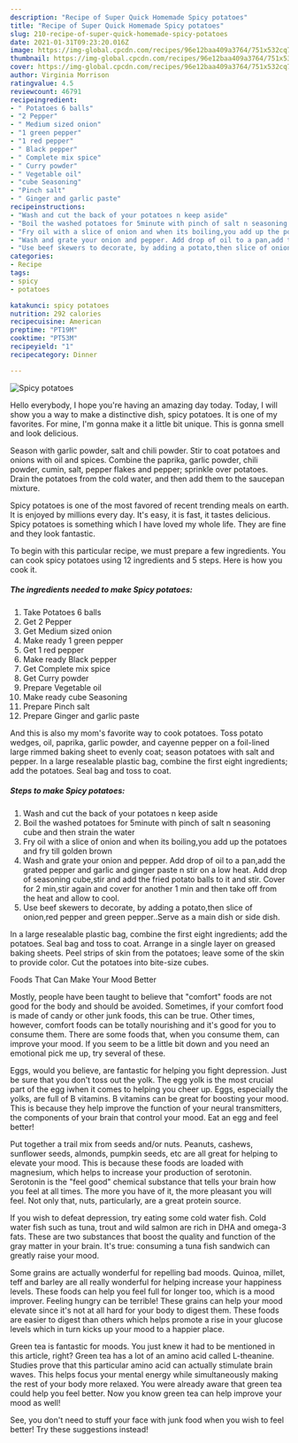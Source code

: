 ```yaml
---
description: "Recipe of Super Quick Homemade Spicy potatoes"
title: "Recipe of Super Quick Homemade Spicy potatoes"
slug: 210-recipe-of-super-quick-homemade-spicy-potatoes
date: 2021-01-31T09:23:20.016Z
image: https://img-global.cpcdn.com/recipes/96e12baa409a3764/751x532cq70/spicy-potatoes-recipe-main-photo.jpg
thumbnail: https://img-global.cpcdn.com/recipes/96e12baa409a3764/751x532cq70/spicy-potatoes-recipe-main-photo.jpg
cover: https://img-global.cpcdn.com/recipes/96e12baa409a3764/751x532cq70/spicy-potatoes-recipe-main-photo.jpg
author: Virginia Morrison
ratingvalue: 4.5
reviewcount: 46791
recipeingredient:
- " Potatoes 6 balls"
- "2 Pepper"
- " Medium sized onion"
- "1 green pepper"
- "1 red pepper"
- " Black pepper"
- " Complete mix spice"
- " Curry powder"
- " Vegetable oil"
- "cube Seasoning"
- "Pinch salt"
- " Ginger and garlic paste"
recipeinstructions:
- "Wash and cut the back of your potatoes n keep aside"
- "Boil the washed potatoes for 5minute with pinch of salt n seasoning cube and then strain the water"
- "Fry oil with a slice of onion and when its boiling,you add up the potatoes and fry till golden brown"
- "Wash and grate your onion and pepper. Add drop of oil to a pan,add the grated pepper and garlic and ginger paste n stir on a low heat. Add drop of seasoning cube,stir and add the fried potato balls to it and stir. Cover for 2 min,stir again and cover for another 1 min and then take off from the heat and allow to cool."
- "Use beef skewers to decorate, by adding a potato,then slice of onion,red pepper and green pepper..Serve as a main dish or side dish."
categories:
- Recipe
tags:
- spicy
- potatoes

katakunci: spicy potatoes 
nutrition: 292 calories
recipecuisine: American
preptime: "PT19M"
cooktime: "PT53M"
recipeyield: "1"
recipecategory: Dinner

---
```



![Spicy potatoes](https://img-global.cpcdn.com/recipes/96e12baa409a3764/751x532cq70/spicy-potatoes-recipe-main-photo.jpg)

Hello everybody, I hope you're having an amazing day today. Today, I will show you a way to make a distinctive dish, spicy potatoes. It is one of my favorites. For mine, I'm gonna make it a little bit unique. This is gonna smell and look delicious.

Season with garlic powder, salt and chili powder. Stir to coat potatoes and onions with oil and spices. Combine the paprika, garlic powder, chili powder, cumin, salt, pepper flakes and pepper; sprinkle over potatoes. Drain the potatoes from the cold water, and then add them to the saucepan mixture.

Spicy potatoes is one of the most favored of recent trending meals on earth. It is enjoyed by millions every day. It's easy, it is fast, it tastes delicious. Spicy potatoes is something which I have loved my whole life. They are fine and they look fantastic.


To begin with this particular recipe, we must prepare a few ingredients. You can cook spicy potatoes using 12 ingredients and 5 steps. Here is how you cook it.

<!--inarticleads1-->

##### The ingredients needed to make Spicy potatoes:

1. Take  Potatoes 6 balls
1. Get 2 Pepper
1. Get  Medium sized onion
1. Make ready 1 green pepper
1. Get 1 red pepper
1. Make ready  Black pepper
1. Get  Complete mix spice
1. Get  Curry powder
1. Prepare  Vegetable oil
1. Make ready cube Seasoning
1. Prepare Pinch salt
1. Prepare  Ginger and garlic paste


And this is also my mom&#39;s favorite way to cook potatoes. Toss potato wedges, oil, paprika, garlic powder, and cayenne pepper on a foil-lined large rimmed baking sheet to evenly coat; season potatoes with salt and pepper. In a large resealable plastic bag, combine the first eight ingredients; add the potatoes. Seal bag and toss to coat. 

<!--inarticleads2-->

##### Steps to make Spicy potatoes:

1. Wash and cut the back of your potatoes n keep aside
1. Boil the washed potatoes for 5minute with pinch of salt n seasoning cube and then strain the water
1. Fry oil with a slice of onion and when its boiling,you add up the potatoes and fry till golden brown
1. Wash and grate your onion and pepper. Add drop of oil to a pan,add the grated pepper and garlic and ginger paste n stir on a low heat. Add drop of seasoning cube,stir and add the fried potato balls to it and stir. Cover for 2 min,stir again and cover for another 1 min and then take off from the heat and allow to cool.
1. Use beef skewers to decorate, by adding a potato,then slice of onion,red pepper and green pepper..Serve as a main dish or side dish.


In a large resealable plastic bag, combine the first eight ingredients; add the potatoes. Seal bag and toss to coat. Arrange in a single layer on greased baking sheets. Peel strips of skin from the potatoes; leave some of the skin to provide color. Cut the potatoes into bite-size cubes. 

Foods That Can Make Your Mood Better


Mostly, people have been taught to believe that "comfort" foods are not good for the body and should be avoided. Sometimes, if your comfort food is made of candy or other junk foods, this can be true. Other times, however, comfort foods can be totally nourishing and it's good for you to consume them. There are some foods that, when you consume them, can improve your mood. If you seem to be a little bit down and you need an emotional pick me up, try several of these.

Eggs, would you believe, are fantastic for helping you fight depression. Just be sure that you don't toss out the yolk. The egg yolk is the most crucial part of the egg iwhen it comes to helping you cheer up. Eggs, especially the yolks, are full of B vitamins. B vitamins can be great for boosting your mood. This is because they help improve the function of your neural transmitters, the components of your brain that control your mood. Eat an egg and feel better!

Put together a trail mix from seeds and/or nuts. Peanuts, cashews, sunflower seeds, almonds, pumpkin seeds, etc are all great for helping to elevate your mood. This is because these foods are loaded with magnesium, which helps to increase your production of serotonin. Serotonin is the "feel good" chemical substance that tells your brain how you feel at all times. The more you have of it, the more pleasant you will feel. Not only that, nuts, particularly, are a great protein source.

If you wish to defeat depression, try eating some cold water fish. Cold water fish such as tuna, trout and wild salmon are rich in DHA and omega-3 fats. These are two substances that boost the quality and function of the gray matter in your brain. It's true: consuming a tuna fish sandwich can greatly raise your mood. 

Some grains are actually wonderful for repelling bad moods. Quinoa, millet, teff and barley are all really wonderful for helping increase your happiness levels. These foods can help you feel full for longer too, which is a mood improver. Feeling hungry can be terrible! These grains can help your mood elevate since it's not at all hard for your body to digest them. These foods are easier to digest than others which helps promote a rise in your glucose levels which in turn kicks up your mood to a happier place.

Green tea is fantastic for moods. You just knew it had to be mentioned in this article, right? Green tea has a lot of an amino acid called L-theanine. Studies prove that this particular amino acid can actually stimulate brain waves. This helps focus your mental energy while simultaneously making the rest of your body more relaxed. You were already aware that green tea could help you feel better. Now you know green tea can help improve your mood as well!

See, you don't need to stuff your face with junk food when you wish to feel better! Try  these suggestions  instead!

